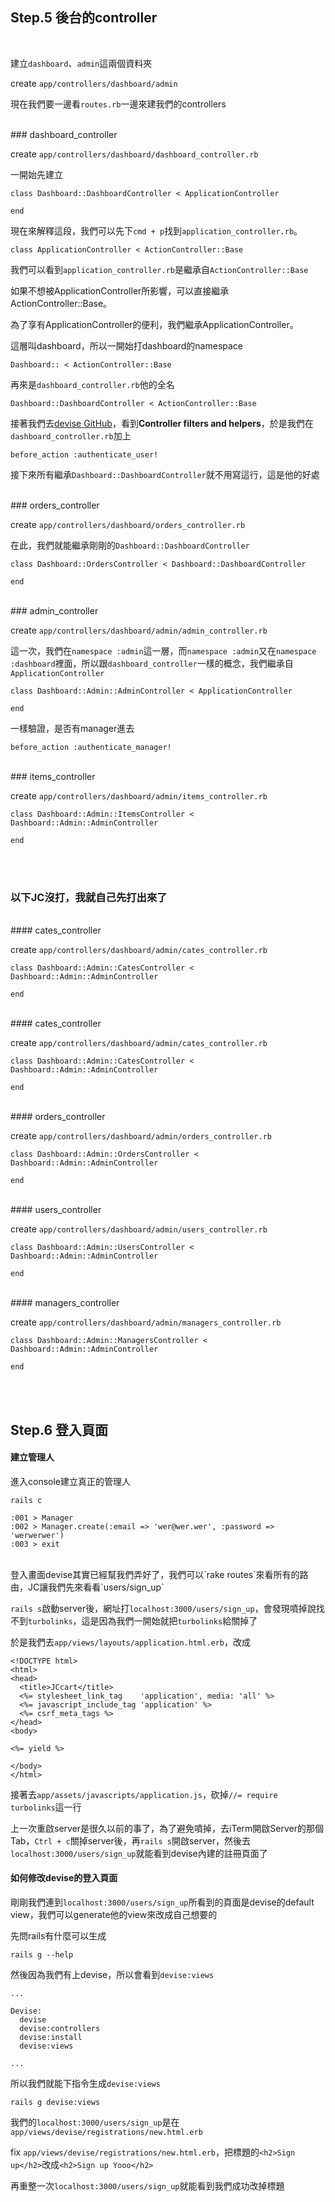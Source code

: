 ## Step.5 後台的controller
<br>

建立`dashboard`、`admin`這兩個資料夾

create `app/controllers/dashboard/admin`

現在我們要一邊看`routes.rb`一邊來建我們的controllers

<br>
### dashboard_controller

create `app/controllers/dashboard/dashboard_controller.rb`


一開始先建立
```
class Dashboard::DashboardController < ApplicationController

end
```

現在來解釋這段，我們可以先下`cmd + p`找到`application_controller.rb`。
```
class ApplicationController < ActionController::Base
```
我們可以看到`application_controller.rb`是繼承自`ActionController::Base`

如果不想被ApplicationController所影響，可以直接繼承ActionController::Base。

為了享有ApplicationController的便利，我們繼承ApplicationController。

這層叫dashboard，所以一開始打dashboard的namespace
```
Dashboard:: < ActionController::Base
```
再來是`dashboard_controller.rb`他的全名
```
Dashboard::DashboardController < ActionController::Base
```

接著我們去[devise GitHub](https://github.com/plataformatec/devise)，看到**Controller filters and helpers**，於是我們在`dashboard_controller.rb`加上
```
before_action :authenticate_user!
```

接下來所有繼承`Dashboard::DashboardController`就不用寫這行，這是他的好處

<br>
### orders_controller

create `app/controllers/dashboard/orders_controller.rb`

在此，我們就能繼承剛剛的`Dashboard::DashboardController`
```
class Dashboard::OrdersController < Dashboard::DashboardController

end
```

<br>
### admin_controller

create `app/controllers/dashboard/admin/admin_controller.rb`

這一次，我們在`namespace :admin`這一層，而`namespace :admin`又在`namespace :dashboard`裡面，所以跟`dashboard_controller`一樣的概念，我們繼承自`ApplicationController`
```
class Dashboard::Admin::AdminController < ApplicationController

end
```

一樣驗證，是否有manager進去
```
before_action :authenticate_manager!
```

<br>
### items_controller

create `app/controllers/dashboard/admin/items_controller.rb`
```
class Dashboard::Admin::ItemsController < Dashboard::Admin::AdminController

end
```
<br><br>
### 以下JC沒打，我就自己先打出來了

<br>
#### cates_controller

create `app/controllers/dashboard/admin/cates_controller.rb`
```
class Dashboard::Admin::CatesController < Dashboard::Admin::AdminController

end
```

<br>
#### cates_controller

create `app/controllers/dashboard/admin/cates_controller.rb`
```
class Dashboard::Admin::CatesController < Dashboard::Admin::AdminController

end
```

<br>
#### orders_controller

create `app/controllers/dashboard/admin/orders_controller.rb`
```
class Dashboard::Admin::OrdersController < Dashboard::Admin::AdminController

end
```

<br>
#### users_controller

create `app/controllers/dashboard/admin/users_controller.rb`
```
class Dashboard::Admin::UsersController < Dashboard::Admin::AdminController

end
```

<br>
#### managers_controller

create `app/controllers/dashboard/admin/managers_controller.rb`
```
class Dashboard::Admin::ManagersController < Dashboard::Admin::AdminController

end
```

<br><br>

## Step.6 登入頁面

#### 建立管理人

進入console建立真正的管理人
```
rails c

:001 > Manager
:002 > Manager.create(:email => 'wer@wer.wer', :password => 'werwerwer')
:003 > exit

```
<br>
登入畫面devise其實已經幫我們弄好了，我們可以`rake routes`來看所有的路由，JC讓我們先來看看`users/sign_up`

`rails s`啟動server後，網址打`localhost:3000/users/sign_up`，會發現噴掉說找不到`turbolinks`，這是因為我們一開始就把`turbolinks`給關掉了

於是我們去`app/views/layouts/application.html.erb`，改成
```
<!DOCTYPE html>
<html>
<head>
  <title>JCcart</title>
  <%= stylesheet_link_tag    'application', media: 'all' %>
  <%= javascript_include_tag 'application' %>
  <%= csrf_meta_tags %>
</head>
<body>

<%= yield %>

</body>
</html>
```

接著去`app/assets/javascripts/application.js`，砍掉`//= require turbolinks`這一行

上一次重啟server是很久以前的事了，為了避免噴掉，去iTerm開啟Server的那個Tab，`Ctrl + c`關掉server後，再`rails s`開啟server，然後去`localhost:3000/users/sign_up`就能看到devise內建的註冊頁面了


####  如何修改devise的登入頁面

剛剛我們連到`localhost:3000/users/sign_up`所看到的頁面是devise的default view，我們可以generate他的view來改成自己想要的

先問rails有什麼可以生成
```
rails g --help
```

然後因為我們有上devise，所以會看到`devise:views`
```
...

Devise:
  devise
  devise:controllers
  devise:install
  devise:views

...
```

所以我們就能下指令生成`devise:views`
```
rails g devise:views
```

我們的`localhost:3000/users/sign_up`是在`app/views/devise/registrations/new.html.erb`

fix `app/views/devise/registrations/new.html.erb`，把標題的`<h2>Sign up</h2>`改成`<h2>Sign up Yooo</h2>`

再重整一次`localhost:3000/users/sign_up`就能看到我們成功改掉標題
